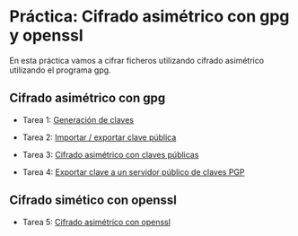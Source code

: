 # Práctica: Cifrado asimétrico con gpg y openssl

En esta práctica vamos a cifrar ficheros utilizando cifrado asimétrico utilizando el programa gpg.

## Cifrado asimétrico con gpg

* Tarea 1: [Generación de claves](https://github.com/CeliaGMqrz/cifrado_asimetrico_gpg_openssl/blob/main/cifrado_asim%C3%A9trico_gpg_openssl.md)

* Tarea 2: [Importar / exportar clave pública]()

* Tarea 3: [Cifrado asimétrico con claves públicas]()

* Tarea 4: [Exportar clave a un servidor público de claves PGP]()

## Cifrado simético con openssl

* Tarea 5: [Cifrado asimétrico con openssl]()


